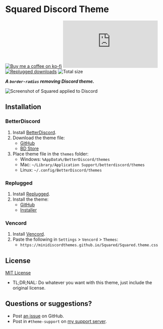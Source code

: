 [screenshot]: https://user-images.githubusercontent.com/29710355/235375875-9faeffdb-0bbb-47aa-a1ba-6ab3d8045ecc.png

[css-color]:        https://developer.mozilla.org/en-US/docs/Web/CSS/color_value
[discord]:          https://discord.gg/uy8nKQVatp

[BetterDiscord]:    https://betterdiscord.app/
[Replugged]:        https://replugged.dev/
[Vencord]:          https://github.com/Vendicated/Vencord

[shield-donate]:    https://img.shields.io/badge/Donate-ko--fi-orange?style=flat-square&logo=kofi&logoColor=orange
[ko-fi]:            https://ko-fi.com/saltssaumure "Buy me a coffee!"

[shield-total-dl]:  https://img.shields.io/github/downloads/MiniDiscordThemes/Squared/Squared.theme.css?color=purple&label=BD%20GitHub%20downloads&style=flat-square
[shield-asar-dl]:   https://img.shields.io/github/downloads/MiniDiscordThemes/Squared/net.saltssaumure.Squared.asar?color=purple&label=Replugged%20downloads&style=flat-square
[shield-repo-size]: https://img.shields.io/github/repo-size/MiniDiscordThemes/Squared?style=flat-square "Total size"

[license]:          https://github.com/MiniDiscordThemes/Squared/blob/main/LICENSE
[issues]:           https://github.com/MiniDiscordThemes/Squared/issues
[.theme.css]:       https://github.com/MiniDiscordThemes/Squared/blob/main/Squared.theme.css

[release-gh]:       https://github.com/MiniDiscordThemes/Squared/releases/latest "Latest release"
[release-bd]:       https://betterdiscord.app/theme/?id=000 "BetterDiscord store page"
[release-rp]:       https://replugged.dev/install?identifier=MiniDiscordThemes/Squared&source=github "Replugged addon installer"

# Squared Discord Theme
[![Buy me a coffee on ko-fi][shield-donate]][ko-fi]
[![BetterDiscord GitHub downloads][shield-total-dl]][release-gh]
[![Replugged downloads][shield-asar-dl]][release-rp]
![Total size][shield-repo-size]

***A `border-radius` removing Discord theme.***

![Screenshot of Squared applied to Discord][screenshot]

## Installation

### BetterDiscord
1. Install [BetterDiscord][BetterDiscord].
2. Download the theme file:
    - [GitHub][release-gh]
    - [BD Store][release-bd]
3. Place theme file in the `themes` folder:
    - Windows: `%AppData%/BetterDiscord/themes`
    - Mac: `~/Library/Application Support/betterdiscord/themes`
    - Linux: `~/.config/BetterDiscord/themes`

### Replugged
1. Install [Replugged][Replugged].
2. Install the theme:
    - [GitHub][release-gh]
    - [Installer][release-rp]

### Vencord
1. Install [Vencord][Vencord].
2. Paste the following in `Settings` > `Vencord` > `Themes`:
    - `https://minidiscordthemes.github.io/Squared/Squared.theme.css`

## License
[MIT License][license]
- <span title="Too long; didn't read; not a lawyer">TL;DR;NAL</span>: Do whatever you want with this theme, just include the original license.

## Questions or suggestions?
- Post [an issue][issues] on GitHub.
- Post in `#theme-support` on [my support server][discord].
